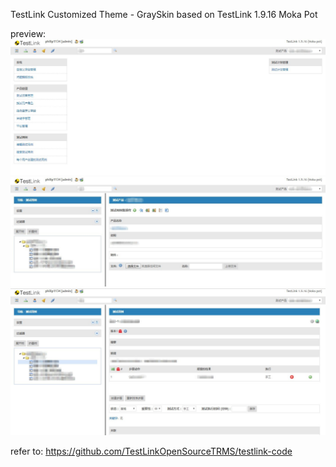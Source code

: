 
TestLink Customized Theme - GraySkin based on TestLink 1.9.16 Moka Pot

preview:
![home page](./snapshots/001-home.jpg "home page")
![testsuite page](./snapshots/002-testsuites.jpg "testsuite page")
![testcase page](./snapshots/003-testcase.jpg "testcase page")

refer to: https://github.com/TestLinkOpenSourceTRMS/testlink-code


